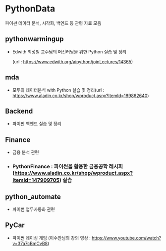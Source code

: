 # PythonData
파이썬 데이터 분석, 시각화, 백엔드 등 관련 자료 모음

## pythonwarmingup
- Edwith 최성철 교수님의 머신러닝을 위한 Python 실습 및 정리

  (url : https://www.edwith.org/aipython/joinLectures/14365)

## mda
- 모두의 데이터분석 with Python 실습 및 정리(url : https://www.aladin.co.kr/shop/wproduct.aspx?ItemId=189862640)

## Backend
- 파이썬 백엔드 실습 및 정리

## Finance
- 금융 분석 관련 
- ### PythonFinance : 파이썬을 활용한 금융공학 레시피(https://www.aladin.co.kr/shop/wproduct.aspx?ItemId=147909705) 실습

## python_automate
- 파이썬 업무자동화 관련

## PyCar
- 파이썬 레이싱 게임 (이수안님의 강의 영상 : https://www.youtube.com/watch?v=37a7cBmCvB8)
